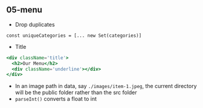 ## 05-menu

- Drop duplicates

```
const uniqueCategories = [... new Set(categories)]
```

- Title

```jsx
<div className='title'>
  <h2>Our Menu</h2>
  <div className='underline'></div>
</div>
```

- In an image path in data, say `./images/item-1.jpeg`, the current directory will be the public folder rather than the src folder
- `parseInt()` converts a float to int
